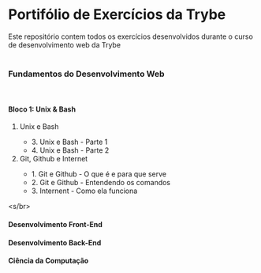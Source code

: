 # __Portifólio de Exercícios da Trybe__

Este repositório contem todos os exercícios desenvolvidos durante o curso de desenvolvimento web da Trybe
</br>
</br>

### __Fundamentos do Desenvolvimento Web__
</br>  

#### __Bloco 1: Unix & Bash__
  
<ol>
<li>Unix e Bash</li>
    <ul>
        <li>3. Unix e Bash - Parte 1
        <li>4. Unix e Bash - Parte 2
    </ul>

<li> Git, Github e Internet</li>
    <ul>
    <li>1. Git e Github - O que é e para que serve</li>
    <li>2. Git e Github - Entendendo os comandos</li>
    <li>3. Internent - Como ela funciona</li> 
    </ul>
</ol>

<s/br>

#### __Desenvolvimento Front-End__

#### __Desenvolvimento Back-End__

#### __Ciência da Computação__

